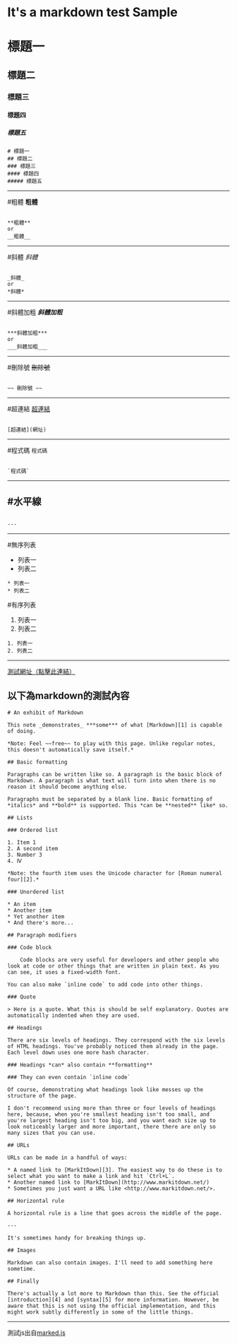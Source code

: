 # It's a markdown test Sample
# 標題一
## 標題二
### 標題三
#### 標題四
##### 標題五
	# 標題一
	## 標題二
	### 標題三
	#### 標題四
	##### 標題五
---
#粗體
**粗體**
<pre><code>
**粗體**
or
__粗體__
</code></pre>
---
#斜體
_斜體_
<pre><code>
_斜體_
or
*斜體*
</code></pre>
---
#斜體加粗
***斜體加粗***
<pre><code>
***斜體加粗***
or
___斜體加粗___
</code></pre>
---
#刪除號
~~刪除號~~
<pre><code>
~~ 刪除號 ~~
</code></pre>
---
#超連結
[超連結](www.google.com)
<pre><code>
[超連結](網址)
</code></pre>
---
#程式碼
`程式碼`
<pre><code>
`程式碼`
</code></pre>
---
#水平線
---
<pre><code>
---
</code></pre>
---
#無序列表
* 列表一
* 列表二
```
* 列表一
* 列表二
```
#有序列表
1. 列表一
2. 列表二
```
1. 列表一
2. 列表二
```
---
[測試網址（點擊此連結）](https://rshihkaid.github.io/markdownTest/)

以下為markdown的測試內容
---

	# An exhibit of Markdown

	This note _demonstrates_ ***some*** of what [Markdown][1] is capable of doing.

	*Note: Feel ~~free~~ to play with this page. Unlike regular notes, this doesn't automatically save itself.*

	## Basic formatting

	Paragraphs can be written like so. A paragraph is the basic block of Markdown. A paragraph is what text will turn into when there is no reason it should become anything else.

	Paragraphs must be separated by a blank line. Basic formatting of *italics* and **bold** is supported. This *can be **nested** like* so.

	## Lists

	### Ordered list

	1. Item 1
	2. A second item
	3. Number 3
	4. Ⅳ

	*Note: the fourth item uses the Unicode character for [Roman numeral four][2].*

	### Unordered list

	* An item
	* Another item
	* Yet another item
	* And there's more...

	## Paragraph modifiers

	### Code block

	    Code blocks are very useful for developers and other people who look at code or other things that are written in plain text. As you can see, it uses a fixed-width font.

	You can also make `inline code` to add code into other things.

	### Quote

	> Here is a quote. What this is should be self explanatory. Quotes are automatically indented when they are used.

	## Headings

	There are six levels of headings. They correspond with the six levels of HTML headings. You've probably noticed them already in the page. Each level down uses one more hash character.

	### Headings *can* also contain **formatting**

	### They can even contain `inline code`

	Of course, demonstrating what headings look like messes up the structure of the page.

	I don't recommend using more than three or four levels of headings here, because, when you're smallest heading isn't too small, and you're largest heading isn't too big, and you want each size up to look noticeably larger and more important, there there are only so many sizes that you can use.

	## URLs

	URLs can be made in a handful of ways:

	* A named link to [MarkItDown][3]. The easiest way to do these is to select what you want to make a link and hit `Ctrl+L`.
	* Another named link to [MarkItDown](http://www.markitdown.net/)
	* Sometimes you just want a URL like <http://www.markitdown.net/>.

	## Horizontal rule

	A horizontal rule is a line that goes across the middle of the page.

	---

	It's sometimes handy for breaking things up.

	## Images

	Markdown can also contain images. I'll need to add something here sometime.

	## Finally

	There's actually a lot more to Markdown than this. See the official [introduction][4] and [syntax][5] for more information. However, be aware that this is not using the official implementation, and this might work subtly differently in some of the little things.

---

測試js出自[marked.js](https://github.com/chjj/marked)